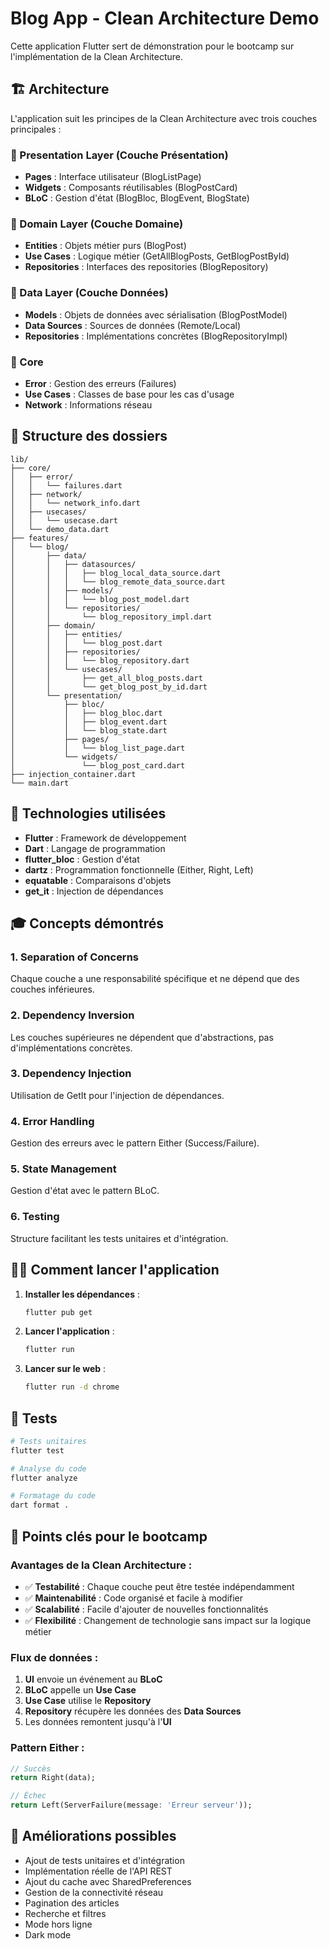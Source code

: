 # Blog App - Clean Architecture Demo

Cette application Flutter sert de démonstration pour le bootcamp sur l'implémentation de la Clean Architecture.

## 🏗️ Architecture

L'application suit les principes de la Clean Architecture avec trois couches principales :

### 📱 Presentation Layer (Couche Présentation)
- **Pages** : Interface utilisateur (BlogListPage)
- **Widgets** : Composants réutilisables (BlogPostCard)
- **BLoC** : Gestion d'état (BlogBloc, BlogEvent, BlogState)

### 🎯 Domain Layer (Couche Domaine)
- **Entities** : Objets métier purs (BlogPost)
- **Use Cases** : Logique métier (GetAllBlogPosts, GetBlogPostById)
- **Repositories** : Interfaces des repositories (BlogRepository)

### 💾 Data Layer (Couche Données)
- **Models** : Objets de données avec sérialisation (BlogPostModel)
- **Data Sources** : Sources de données (Remote/Local)
- **Repositories** : Implémentations concrètes (BlogRepositoryImpl)

### 🔧 Core
- **Error** : Gestion des erreurs (Failures)
- **Use Cases** : Classes de base pour les cas d'usage
- **Network** : Informations réseau

## 📁 Structure des dossiers

```
lib/
├── core/
│   ├── error/
│   │   └── failures.dart
│   ├── network/
│   │   └── network_info.dart
│   ├── usecases/
│   │   └── usecase.dart
│   └── demo_data.dart
├── features/
│   └── blog/
│       ├── data/
│       │   ├── datasources/
│       │   │   ├── blog_local_data_source.dart
│       │   │   └── blog_remote_data_source.dart
│       │   ├── models/
│       │   │   └── blog_post_model.dart
│       │   └── repositories/
│       │       └── blog_repository_impl.dart
│       ├── domain/
│       │   ├── entities/
│       │   │   └── blog_post.dart
│       │   ├── repositories/
│       │   │   └── blog_repository.dart
│       │   └── usecases/
│       │       ├── get_all_blog_posts.dart
│       │       └── get_blog_post_by_id.dart
│       └── presentation/
│           ├── bloc/
│           │   ├── blog_bloc.dart
│           │   ├── blog_event.dart
│           │   └── blog_state.dart
│           ├── pages/
│           │   └── blog_list_page.dart
│           └── widgets/
│               └── blog_post_card.dart
├── injection_container.dart
└── main.dart
```

## 🚀 Technologies utilisées

- **Flutter** : Framework de développement
- **Dart** : Langage de programmation
- **flutter_bloc** : Gestion d'état
- **dartz** : Programmation fonctionnelle (Either, Right, Left)
- **equatable** : Comparaisons d'objets
- **get_it** : Injection de dépendances

## 🎓 Concepts démontrés

### 1. Separation of Concerns
Chaque couche a une responsabilité spécifique et ne dépend que des couches inférieures.

### 2. Dependency Inversion
Les couches supérieures ne dépendent que d'abstractions, pas d'implémentations concrètes.

### 3. Dependency Injection
Utilisation de GetIt pour l'injection de dépendances.

### 4. Error Handling
Gestion des erreurs avec le pattern Either (Success/Failure).

### 5. State Management
Gestion d'état avec le pattern BLoC.

### 6. Testing
Structure facilitant les tests unitaires et d'intégration.

## 🏃‍♂️ Comment lancer l'application

1. **Installer les dépendances** :
   ```bash
   flutter pub get
   ```

2. **Lancer l'application** :
   ```bash
   flutter run
   ```

3. **Lancer sur le web** :
   ```bash
   flutter run -d chrome
   ```

## 🧪 Tests

```bash
# Tests unitaires
flutter test

# Analyse du code
flutter analyze

# Formatage du code
dart format .
```

## 📝 Points clés pour le bootcamp

### Avantages de la Clean Architecture :
- ✅ **Testabilité** : Chaque couche peut être testée indépendamment
- ✅ **Maintenabilité** : Code organisé et facile à modifier
- ✅ **Scalabilité** : Facile d'ajouter de nouvelles fonctionnalités
- ✅ **Flexibilité** : Changement de technologie sans impact sur la logique métier

### Flux de données :
1. **UI** envoie un événement au **BLoC**
2. **BLoC** appelle un **Use Case**
3. **Use Case** utilise le **Repository**
4. **Repository** récupère les données des **Data Sources**
5. Les données remontent jusqu'à l'**UI**

### Pattern Either :
```dart
// Succès
return Right(data);

// Échec
return Left(ServerFailure(message: 'Erreur serveur'));
```

## 🔄 Améliorations possibles

- Ajout de tests unitaires et d'intégration
- Implémentation réelle de l'API REST
- Ajout du cache avec SharedPreferences
- Gestion de la connectivité réseau
- Pagination des articles
- Recherche et filtres
- Mode hors ligne
- Dark mode
